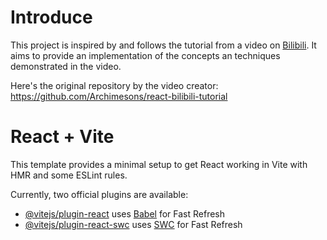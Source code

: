 # Introduce
This project is inspired by and follows the tutorial from a video on [Bilibili](https://www.bilibili.com/video/BV1kH4y117yr). It aims to provide an implementation of the concepts an techniques demonstrated in the video.

Here's the original repository by the video creator:
https://github.com/Archimesons/react-bilibili-tutorial

# React + Vite

This template provides a minimal setup to get React working in Vite with HMR and some ESLint rules.

Currently, two official plugins are available:

- [@vitejs/plugin-react](https://github.com/vitejs/vite-plugin-react/blob/main/packages/plugin-react/README.md) uses [Babel](https://babeljs.io/) for Fast Refresh
- [@vitejs/plugin-react-swc](https://github.com/vitejs/vite-plugin-react-swc) uses [SWC](https://swc.rs/) for Fast Refresh
